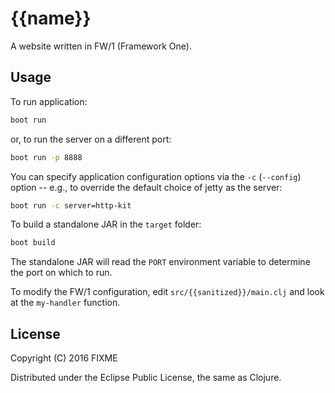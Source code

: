 # {{name}}

A website written in FW/1 (Framework One).

## Usage

To run application:

```bash
boot run
```

or, to run the server on a different port:

```bash
boot run -p 8888
```

You can specify application configuration options via the `-c` (`--config`) option -- e.g., to override the default choice of jetty as the server:

```bash
boot run -c server=http-kit
```

To build a standalone JAR in the `target` folder:

```bash
boot build
```

The standalone JAR will read the `PORT` environment variable to determine the port on which to run.

To modify the FW/1 configuration, edit `src/{{sanitized}}/main.clj` and look at the `my-handler` function.

## License

Copyright (C) 2016 FIXME

Distributed under the Eclipse Public License, the same as Clojure.
